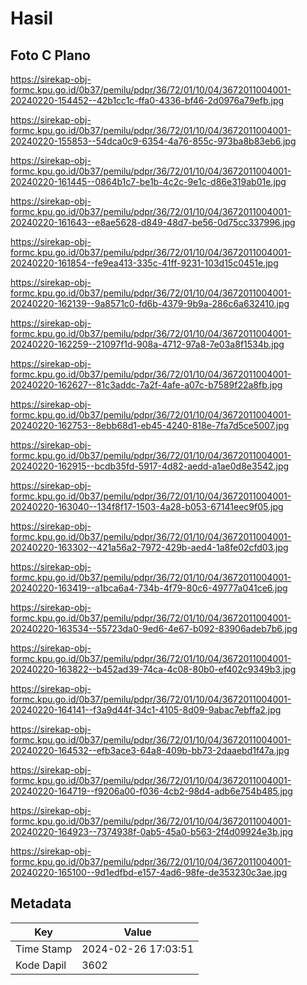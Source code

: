 # Hasil

## Foto C Plano

https://sirekap-obj-formc.kpu.go.id/0b37/pemilu/pdpr/36/72/01/10/04/3672011004001-20240220-154452--42b1cc1c-ffa0-4336-bf46-2d0976a79efb.jpg

https://sirekap-obj-formc.kpu.go.id/0b37/pemilu/pdpr/36/72/01/10/04/3672011004001-20240220-155853--54dca0c9-6354-4a76-855c-973ba8b83eb6.jpg

https://sirekap-obj-formc.kpu.go.id/0b37/pemilu/pdpr/36/72/01/10/04/3672011004001-20240220-161445--0864b1c7-be1b-4c2c-9e1c-d86e319ab01e.jpg

https://sirekap-obj-formc.kpu.go.id/0b37/pemilu/pdpr/36/72/01/10/04/3672011004001-20240220-161643--e8ae5628-d849-48d7-be56-0d75cc337996.jpg

https://sirekap-obj-formc.kpu.go.id/0b37/pemilu/pdpr/36/72/01/10/04/3672011004001-20240220-161854--fe9ea413-335c-41ff-9231-103d15c0451e.jpg

https://sirekap-obj-formc.kpu.go.id/0b37/pemilu/pdpr/36/72/01/10/04/3672011004001-20240220-162139--9a8571c0-fd6b-4379-9b9a-286c6a632410.jpg

https://sirekap-obj-formc.kpu.go.id/0b37/pemilu/pdpr/36/72/01/10/04/3672011004001-20240220-162259--21097f1d-908a-4712-97a8-7e03a8f1534b.jpg

https://sirekap-obj-formc.kpu.go.id/0b37/pemilu/pdpr/36/72/01/10/04/3672011004001-20240220-162627--81c3addc-7a2f-4afe-a07c-b7589f22a8fb.jpg

https://sirekap-obj-formc.kpu.go.id/0b37/pemilu/pdpr/36/72/01/10/04/3672011004001-20240220-162753--8ebb68d1-eb45-4240-818e-7fa7d5ce5007.jpg

https://sirekap-obj-formc.kpu.go.id/0b37/pemilu/pdpr/36/72/01/10/04/3672011004001-20240220-162915--bcdb35fd-5917-4d82-aedd-a1ae0d8e3542.jpg

https://sirekap-obj-formc.kpu.go.id/0b37/pemilu/pdpr/36/72/01/10/04/3672011004001-20240220-163040--134f8f17-1503-4a28-b053-67141eec9f05.jpg

https://sirekap-obj-formc.kpu.go.id/0b37/pemilu/pdpr/36/72/01/10/04/3672011004001-20240220-163302--421a56a2-7972-429b-aed4-1a8fe02cfd03.jpg

https://sirekap-obj-formc.kpu.go.id/0b37/pemilu/pdpr/36/72/01/10/04/3672011004001-20240220-163419--a1bca6a4-734b-4f79-80c6-49777a041ce6.jpg

https://sirekap-obj-formc.kpu.go.id/0b37/pemilu/pdpr/36/72/01/10/04/3672011004001-20240220-163534--55723da0-9ed6-4e67-b092-83906adeb7b6.jpg

https://sirekap-obj-formc.kpu.go.id/0b37/pemilu/pdpr/36/72/01/10/04/3672011004001-20240220-163822--b452ad39-74ca-4c08-80b0-ef402c9349b3.jpg

https://sirekap-obj-formc.kpu.go.id/0b37/pemilu/pdpr/36/72/01/10/04/3672011004001-20240220-164141--f3a9d44f-34c1-4105-8d09-9abac7ebffa2.jpg

https://sirekap-obj-formc.kpu.go.id/0b37/pemilu/pdpr/36/72/01/10/04/3672011004001-20240220-164532--efb3ace3-64a8-409b-bb73-2daaebd1f47a.jpg

https://sirekap-obj-formc.kpu.go.id/0b37/pemilu/pdpr/36/72/01/10/04/3672011004001-20240220-164719--f9206a00-f036-4cb2-98d4-adb6e754b485.jpg

https://sirekap-obj-formc.kpu.go.id/0b37/pemilu/pdpr/36/72/01/10/04/3672011004001-20240220-164923--7374938f-0ab5-45a0-b563-2f4d09924e3b.jpg

https://sirekap-obj-formc.kpu.go.id/0b37/pemilu/pdpr/36/72/01/10/04/3672011004001-20240220-165100--9d1edfbd-e157-4ad6-98fe-de353230c3ae.jpg


## Metadata

| Key        | Value               |
| ---------- | ------------------- |
| Time Stamp | 2024-02-26 17:03:51 |
| Kode Dapil | 3602                |



